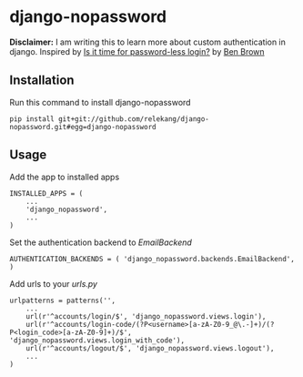 # django-nopassword

**Disclaimer:** I am writing this to learn more about custom authentication in django. Inspired by [Is it time for password-less login?](http://notes.xoxco.com/post/27999787765/is-it-time-for-password-less-login) by [Ben Brown](http://twitter.com/benbrown)

## Installation
Run this command to install django-nopassword

    pip install git+git://github.com/relekang/django-nopassword.git#egg=django-nopassword

## Usage
Add the app to installed apps

    INSTALLED_APPS = (
        ...
        'django_nopassword',
        ...
    )

Set the authentication backend to *EmailBackend*

    AUTHENTICATION_BACKENDS = ( 'django_nopassword.backends.EmailBackend', )

Add urls to your *urls.py*

    urlpatterns = patterns('',
        ...
        url(r'^accounts/login/$', 'django_nopassword.views.login'), 
        url(r'^accounts/login-code/(?P<username>[a-zA-Z0-9_@\.-]+)/(?P<login_code>[a-zA-Z0-9]+)/$', 'django_nopassword.views.login_with_code'),
        url(r'^accounts/logout/$', 'django_nopassword.views.logout'), 
        ...
    )
